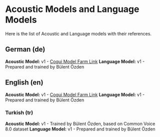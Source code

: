 # Acoustic Models and Language Models

Here is the list of Acoustic and Language models with their references.

## German (de)

**Acoustic Model:** v1 - [Coqui Model Farm Link](https://coqui.ai/german/AASHISHAG/v0.9.0)
**Language Model:** v1 - Prepared and trained by Bülent Özden

## English (en)

**Acoustic Model:** v1 - [Coqui Model Farm Link](https://coqui.ai/english/coqui/v1.0.0-huge-vocab)
**Language Model:** v1 - Prepared and trained by Bülent Özden

### Turkish (tr)

**Acoustic Model:** v1 - Trained by Bülent Özden, based on Common Voice 8.0 dataset
**Language Model:** v1 - Prepared and trained by Bülent Özden

